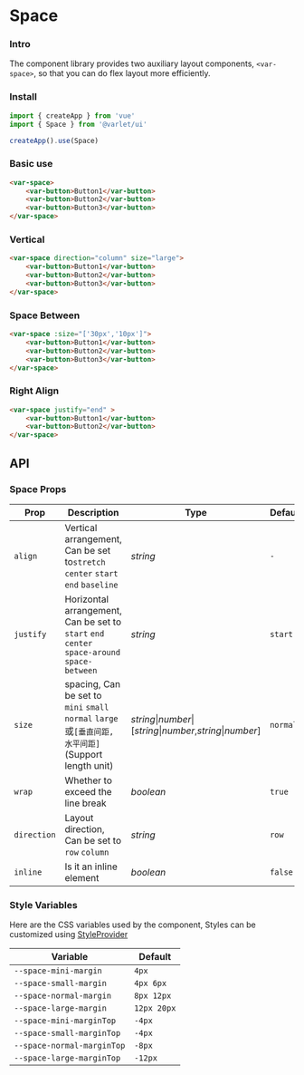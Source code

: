# Space 

### Intro

The component library provides two auxiliary layout components,
`<var-space>`,
so that you can do flex layout more efficiently.

### Install

```js
import { createApp } from 'vue'
import { Space } from '@varlet/ui'

createApp().use(Space)
```

### Basic use

```html
<var-space>
    <var-button>Button1</var-button>
    <var-button>Button2</var-button>
    <var-button>Button3</var-button>
</var-space>
```

### Vertical

```html
<var-space direction="column" size="large">
    <var-button>Button1</var-button>
    <var-button>Button2</var-button>
    <var-button>Button3</var-button>
</var-space>
```

### Space Between

```html
<var-space :size="['30px','10px']">
    <var-button>Button1</var-button>
    <var-button>Button2</var-button>
    <var-button>Button3</var-button>
</var-space>
```

### Right Align

```html
<var-space justify="end" >
    <var-button>Button1</var-button>
    <var-button>Button2</var-button>
</var-space>
```

## API

### Space Props

|     Prop      |      Description     |     Type    |    Default    |
| ------------- | ------------ | ---------- | ----------- |
|    `align`   |   Vertical arrangement, Can be set to`stretch` `center` `start` `end` `baseline` | _string_   |   `-`|
|`justify`|Horizontal arrangement, Can be set to `start` `end` `center` `space-around` `space-between`|_string_|`start`|
|     `size`   |   spacing, Can be set to `mini` `small` `normal` `large`或`[垂直间距, 水平间距]`(Support length unit)| _string_\|_number_\|[_string_\|_number_,_string_\|_number_]|`normal`|
|`wrap`|Whether to exceed the line break|_boolean_|`true`|
|`direction`|Layout direction, Can be set to `row` `column`|_string_|`row`|
|`inline`|Is it an inline element|_boolean_|`false`|


### Style Variables
Here are the CSS variables used by the component, Styles can be customized using [StyleProvider](#/en-US/style-provider)

| Variable | Default |
| --- | --- |
| `--space-mini-margin`|`4px`|
| `--space-small-margin`|`4px 6px`|
| `--space-normal-margin`|`8px 12px`|
| `--space-large-margin`|`12px 20px`|
| `--space-mini-marginTop`|`-4px`|
|`--space-small-marginTop`|`-4px`|
|`--space-normal-marginTop`|`-8px`|
|`--space-large-marginTop`|`-12px`|
